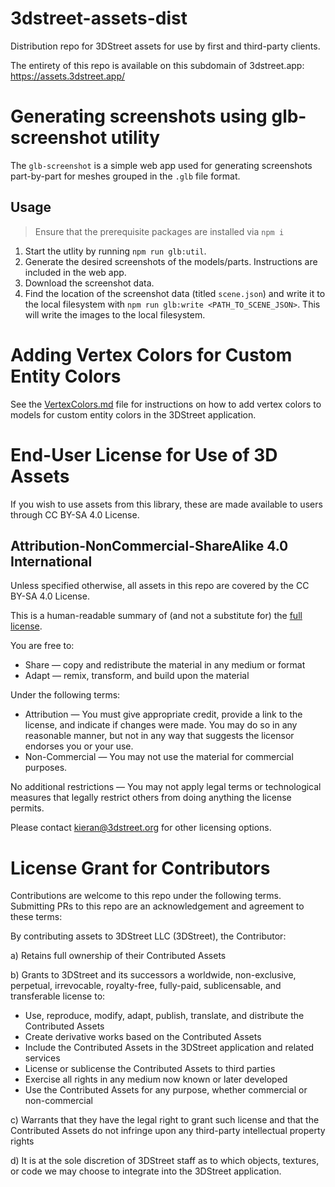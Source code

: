 # 3dstreet-assets-dist
Distribution repo for 3DStreet assets for use by first and third-party clients.

The entirety of this repo is available on this subdomain of 3dstreet.app: https://assets.3dstreet.app/

# Generating screenshots using glb-screenshot utility

The `glb-screenshot` is a simple web app used for generating screenshots part-by-part for meshes grouped in the `.glb` file format. 

## Usage

> Ensure that the prerequisite packages are installed via `npm i`

1. Start the utlity by running `npm run glb:util`.
2. Generate the desired screenshots of the models/parts. Instructions are included in the web app.
3. Download the screenshot data.
4. Find the location of the screenshot data (titled `scene.json`) and write it to the local filesystem with `npm run glb:write <PATH_TO_SCENE_JSON>`. This will write the images to the local filesystem.

# Adding Vertex Colors for Custom Entity Colors

See the [VertexColors.md](docs/VertexColors.md) file for instructions on how to add vertex colors to models for custom entity colors in the 3DStreet application.

# End-User License for Use of 3D Assets

If you wish to use assets from this library, these are made available to users through CC BY-SA 4.0 License.

## Attribution-NonCommercial-ShareAlike 4.0 International

Unless specified otherwise, all assets in this repo are covered by the CC BY-SA 4.0 License.

This is a human-readable summary of (and not a substitute for) the [full license](LICENSE).

You are free to:
* Share — copy and redistribute the material in any medium or format
* Adapt — remix, transform, and build upon the material

Under the following terms:
* Attribution — You must give appropriate credit, provide a link to the license, and indicate if changes were made. You may do so in any reasonable manner, but not in any way that suggests the licensor endorses you or your use.
* Non-Commercial — You may not use the material for commercial purposes.

No additional restrictions — You may not apply legal terms or technological measures that legally restrict others from doing anything the license permits.

Please contact kieran@3dstreet.org for other licensing options.

# License Grant for Contributors
Contributions are welcome to this repo under the following terms. Submitting PRs to this repo are an acknowledgement and agreement to these terms:

By contributing assets to 3DStreet LLC (3DStreet), the Contributor:

a) Retains full ownership of their Contributed Assets

b) Grants to 3DStreet and its successors a worldwide, non-exclusive, perpetual, irrevocable, royalty-free, fully-paid, sublicensable, and transferable license to:

* Use, reproduce, modify, adapt, publish, translate, and distribute the Contributed Assets
* Create derivative works based on the Contributed Assets
* Include the Contributed Assets in the 3DStreet application and related services
* License or sublicense the Contributed Assets to third parties
* Exercise all rights in any medium now known or later developed
* Use the Contributed Assets for any purpose, whether commercial or non-commercial

c) Warrants that they have the legal right to grant such license and that the Contributed Assets do not infringe upon any third-party intellectual property rights

d) It is at the sole discretion of 3DStreet staff as to which objects, textures, or code we may choose to integrate into the 3DStreet application.
